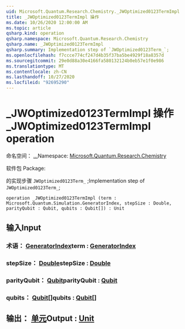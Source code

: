 ```yaml
---
uid: Microsoft.Quantum.Research.Chemistry._JWOptimized0123TermImpl
title: _JWOptimized0123TermImpl 操作
ms.date: 10/26/2020 12:00:00 AM
ms.topic: article
qsharp.kind: operation
qsharp.namespace: Microsoft.Quantum.Research.Chemistry
qsharp.name: _JWOptimized0123TermImpl
qsharp.summary: Implementation step of `JWOptimized0123Term_`;
ms.openlocfilehash: f7ccce774cf247d4b35f37ba5be4929f18a8357d
ms.sourcegitcommit: 29e0d88a30e4166fa580132124b0eb57e1f0e986
ms.translationtype: MT
ms.contentlocale: zh-CN
ms.lasthandoff: 10/27/2020
ms.locfileid: "92695290"
---
```

# <a name="_jwoptimized0123termimpl-operation"></a><span data-ttu-id="d5603-102">_JWOptimized0123TermImpl 操作</span><span class="sxs-lookup"><span data-stu-id="d5603-102">_JWOptimized0123TermImpl operation</span></span>

<span data-ttu-id="d5603-103">命名空间： [...](xref:Microsoft.Quantum.Research.Chemistry)</span><span class="sxs-lookup"><span data-stu-id="d5603-103">Namespace: [Microsoft.Quantum.Research.Chemistry](xref:Microsoft.Quantum.Research.Chemistry)</span></span>

<span data-ttu-id="d5603-104">软件包 [](https://nuget.org/packages/)</span><span class="sxs-lookup"><span data-stu-id="d5603-104">Package: [](https://nuget.org/packages/)</span></span>


<span data-ttu-id="d5603-105">的实现步骤 `JWOptimized0123Term_` ;</span><span class="sxs-lookup"><span data-stu-id="d5603-105">Implementation step of `JWOptimized0123Term_`;</span></span>

```qsharp
operation _JWOptimized0123TermImpl (term : Microsoft.Quantum.Simulation.GeneratorIndex, stepSize : Double, parityQubit : Qubit, qubits : Qubit[]) : Unit
```


## <a name="input"></a><span data-ttu-id="d5603-106">输入</span><span class="sxs-lookup"><span data-stu-id="d5603-106">Input</span></span>

### <a name="term--generatorindex"></a><span data-ttu-id="d5603-107">术语： [GeneratorIndex](xref:Microsoft.Quantum.Simulation.GeneratorIndex)</span><span class="sxs-lookup"><span data-stu-id="d5603-107">term : [GeneratorIndex](xref:Microsoft.Quantum.Simulation.GeneratorIndex)</span></span>




### <a name="stepsize--double"></a><span data-ttu-id="d5603-108">stepSize： [Double](xref:microsoft.quantum.lang-ref.double)</span><span class="sxs-lookup"><span data-stu-id="d5603-108">stepSize : [Double](xref:microsoft.quantum.lang-ref.double)</span></span>




### <a name="parityqubit--qubit"></a><span data-ttu-id="d5603-109">parityQubit： [Qubit](xref:microsoft.quantum.lang-ref.qubit)</span><span class="sxs-lookup"><span data-stu-id="d5603-109">parityQubit : [Qubit](xref:microsoft.quantum.lang-ref.qubit)</span></span>




### <a name="qubits--qubit"></a><span data-ttu-id="d5603-110">qubits： [Qubit](xref:microsoft.quantum.lang-ref.qubit)[]</span><span class="sxs-lookup"><span data-stu-id="d5603-110">qubits : [Qubit](xref:microsoft.quantum.lang-ref.qubit)[]</span></span>





## <a name="output--unit"></a><span data-ttu-id="d5603-111">输出： [单元](xref:microsoft.quantum.lang-ref.unit)</span><span class="sxs-lookup"><span data-stu-id="d5603-111">Output : [Unit](xref:microsoft.quantum.lang-ref.unit)</span></span>

